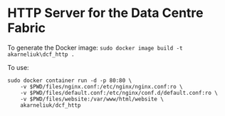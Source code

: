 # HTTP Server for the Data Centre Fabric

To generate the Docker image:
`sudo docker image build -t akarneliuk\dcf_http .`

To use:
```
sudo docker container run -d -p 80:80 \
    -v $PWD/files/nginx.conf:/etc/nginx/nginx.conf:ro \
    -v $PWD/files/default.conf:/etc/nginx/conf.d/default.conf:ro \
    -v $PWD/files/website:/var/www/html/website \
    akarneliuk/dcf_http
```
